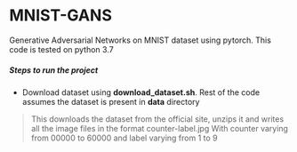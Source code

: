 # MNIST-GANS
Generative Adversarial Networks on MNIST dataset using pytorch. This code is tested on python 3.7

##### Steps to run the project
* Download dataset using **download_dataset.sh**. Rest of the code assumes the dataset is present in **data** directory
> This downloads the dataset from the official site, unzips it and writes all the image files in the format counter-label.jpg
> With counter varying from 00000 to 60000 and label varying from 1 to 9

